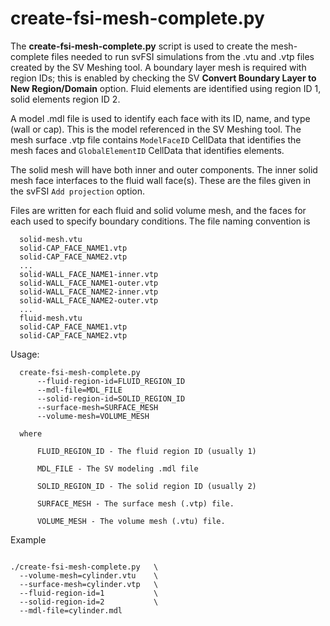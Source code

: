 # create-fsi-mesh-complete.py

The **create-fsi-mesh-complete.py** script is used to create the mesh-complete files needed to run svFSI simulations from the .vtu and .vtp files 
created by the SV Meshing tool. A boundary layer mesh is required with region IDs; this is enabled by checking the SV 
**Convert Boundary Layer to New Region/Domain** option. Fluid elements are identified using region ID 1, solid elements region ID 2.

A model .mdl file is used to identify each face with its ID, name, and type (wall or cap). 
This is the model referenced in the SV Meshing tool. The mesh surface .vtp file contains 
`ModelFaceID` CellData that identifies the mesh faces and `GlobalElementID` CellData that 
identifies elements.

The solid mesh will have both inner and outer components. The inner solid mesh face interfaces 
to the fluid wall face(s). These are the files given in the svFSI `Add projection` option.

Files are written for each fluid and solid volume mesh, and the faces for each used to specify boundary
conditions. The file naming convention is

```
  solid-mesh.vtu                
  solid-CAP_FACE_NAME1.vtp      
  solid-CAP_FACE_NAME2.vtp      
  ...
  solid-WALL_FACE_NAME1-inner.vtp       
  solid-WALL_FACE_NAME1-outer.vtp       
  solid-WALL_FACE_NAME2-inner.vtp       
  solid-WALL_FACE_NAME2-outer.vtp       
  ...
  fluid-mesh.vtu
  solid-CAP_FACE_NAME1.vtp      
  solid-CAP_FACE_NAME2.vtp      
```

Usage: 

```
  create-fsi-mesh-complete.py  
      --fluid-region-id=FLUID_REGION_ID 
      --mdl-file=MDL_FILE 
      --solid-region-id=SOLID_REGION_ID 
      --surface-mesh=SURFACE_MESH 
      --volume-mesh=VOLUME_MESH

  where

      FLUID_REGION_ID - The fluid region ID (usually 1)

      MDL_FILE - The SV modeling .mdl file    

      SOLID_REGION_ID - The solid region ID (usually 2)

      SURFACE_MESH - The surface mesh (.vtp) file.

      VOLUME_MESH - The volume mesh (.vtu) file.
```

Example
```

./create-fsi-mesh-complete.py   \ 
  --volume-mesh=cylinder.vtu    \
  --surface-mesh=cylinder.vtp   \
  --fluid-region-id=1           \
  --solid-region-id=2           \
  --mdl-file=cylinder.mdl
```
